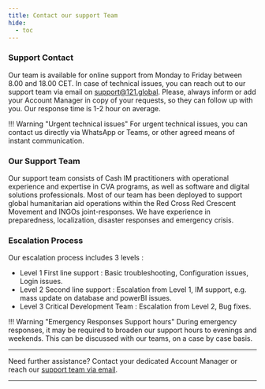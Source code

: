 ```yaml
---
title: Contact our support Team
hide:
  - toc
---
```


### Support Contact

Our team is available for online support from Monday to Friday between 8.00 and 18.00 CET.
In case of technical issues, you can reach out to our support team via email on <support@121.global>. Please, always inform or add your Account Manager in copy of your requests, so they can follow up with you. Our response time is 1-2 hour on average.

!!! Warning "Urgent technical issues"
    For urgent technical issues, you can contact us directly via WhatsApp or Teams, or other agreed means of instant communication.

### Our Support Team

Our support team consists of Cash IM practitioners with operational experience and expertise in CVA programs, as well as software and digital solutions professionals.
Most of our team has been deployed to support global humanitarian aid operations within the Red Cross Red Crescent Movement and INGOs joint-responses. We have experience in preparedness, localization, disaster responses and emergency crisis.

### Escalation Process

Our escalation process includes 3 levels : 

- Level 1 First line support : Basic troubleshooting, Configuration issues, Login issues.
- Level 2 Second line support : Escalation from Level 1, IM support, e.g. mass update on database and powerBI issues.
- Level 3 Critical Development Team : Escalation from Level 2, Bug fixes.


!!! Warning "Emergency Responses Support hours"
    During emergency responses, it may be required to broaden our support hours to evenings and weekends. This can be discussed with our teams, on a case by case basis.

___
Need further assistance? Contact your dedicated Account Manager or reach our [support team via email](mailto:support@121.global).
___
